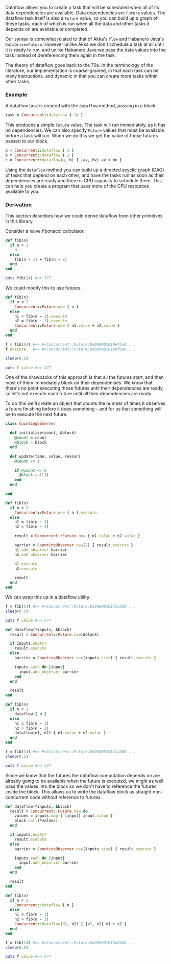 Dataflow allows you to create a task that will be scheduled when all of its data dependencies are available. Data dependencies are `Future` values. The dataflow task itself is also a `Future` value, so you can build up a graph of these tasks, each of which is run when all the data and other tasks it depends on are available or completed. 

Our syntax is somewhat related to that of Akka's `flow` and Habanero Java's `DataDrivenFuture`. However unlike Akka we don't schedule a task at all until it is ready to run, and unlike Habanero Java we pass the data values into the task instead of dereferencing them again in the task. 

The theory of dataflow goes back to the 70s. In the terminology of the literature, our implementation is coarse-grained, in that each task can be many instructions, and dynamic in that you can create more tasks within other tasks. 

### Example

A dataflow task is created with the `dataflow` method, passing in a block.

```ruby
task = Concurrent::dataflow { 14 }
```

This produces a simple `Future` value. The task will run immediately, as it has no dependencies. We can also specify `Future` values that must be available before a task will run. When we do this we get the value of those futures passed to our block. 

```ruby
a = Concurrent::dataflow { 1 }
b = Concurrent::dataflow { 2 }
c = Concurrent::dataflow(a, b) { |av, bv| av + bv }
```

Using the `dataflow` method you can build up a directed acyclic graph (DAG) of tasks that depend on each other, and have the tasks run as soon as their dependencies are ready and there is CPU capacity to schedule them. This can help you create a program that uses more of the CPU resources available to you. 

### Derivation

This section describes how we could derive dataflow from other primitives in this library.

Consider a naive fibonacci calculator.

```ruby
def fib(n)
  if n < 2
    n
  else
    fib(n - 1) + fib(n - 2)
  end
end

puts fib(14) #=> 377
```

We could modify this to use futures.

```ruby
def fib(n)
  if n < 2
    Concurrent::Future.new { n }
  else
    n1 = fib(n - 1).execute
    n2 = fib(n - 2).execute
    Concurrent::Future.new { n1.value + n2.value }
  end
end

f = fib(14) #=> #<Concurrent::Future:0x000001019ef5a0 ...
f.execute   #=> #<Concurrent::Future:0x000001019ef5a0 ...

sleep(0.5)

puts f.value #=> 377
```

One of the drawbacks of this approach is that all the futures start, and then most of them immediately block on their dependencies. We know that there's no point executing those futures until their dependencies are ready, so let's not execute each future until all their dependencies are ready. 

To do this we'll create an object that counts the number of times it observes a future finishing before it does something - and for us that something will be to execute the next future. 

```ruby
class CountingObserver

  def initialize(count, &block)
    @count = count
    @block = block
  end

  def update(time, value, reason)
    @count -= 1

    if @count <= 0
      @block.call()
    end
  end

end

def fib(n)
  if n < 2
    Concurrent::Future.new { n }.execute
  else
    n1 = fib(n - 1)
    n2 = fib(n - 2)

    result = Concurrent::Future.new { n1.value + n2.value }

    barrier = CountingObserver.new(2) { result.execute }
    n1.add_observer barrier
    n2.add_observer barrier

    n1.execute
    n2.execute

    result
  end
end
```

We can wrap this up in a dataflow utility.

```ruby
f = fib(14) #=> #<Concurrent::Future:0x00000101fca308 ...
sleep(0.5)

puts f.value #=> 377

def dataflow(*inputs, &block)
  result = Concurrent::Future.new(&block)

  if inputs.empty?
    result.execute
  else
    barrier = CountingObserver.new(inputs.size) { result.execute }

    inputs.each do |input|
      input.add_observer barrier
    end
  end

  result
end

def fib(n)
  if n < 2
    dataflow { n }
  else
    n1 = fib(n - 1)
    n2 = fib(n - 2)
    dataflow(n1, n2) { n1.value + n2.value }
  end
end

f = fib(14) #=> #<Concurrent::Future:0x00000101fca308 ...
sleep(0.5)

puts f.value #=> 377
```

Since we know that the futures the dataflow computation depends on are already going to be available when the future is executed, we might as well pass the values into the block so we don't have to reference the futures inside the block. This allows us to write the dataflow block as straight non-concurrent code without reference to futures. 

```ruby
def dataflow(*inputs, &block)
  result = Concurrent::Future.new do
    values = inputs.map { |input| input.value }
    block.call(*values)
  end

  if inputs.empty?
    result.execute
  else
    barrier = CountingObserver.new(inputs.size) { result.execute }

    inputs.each do |input|
      input.add_observer barrier
    end
  end

  result
end

def fib(n)
  if n < 2
    Concurrent::dataflow { n }
  else
    n1 = fib(n - 1)
    n2 = fib(n - 2)
    Concurrent::dataflow(n1, n2) { |v1, v2| v1 + v2 }
  end
end

f = fib(14) #=> #<Concurrent::Future:0x000001019a26d8 ...
sleep(0.5)

puts f.value #=> 377
```
